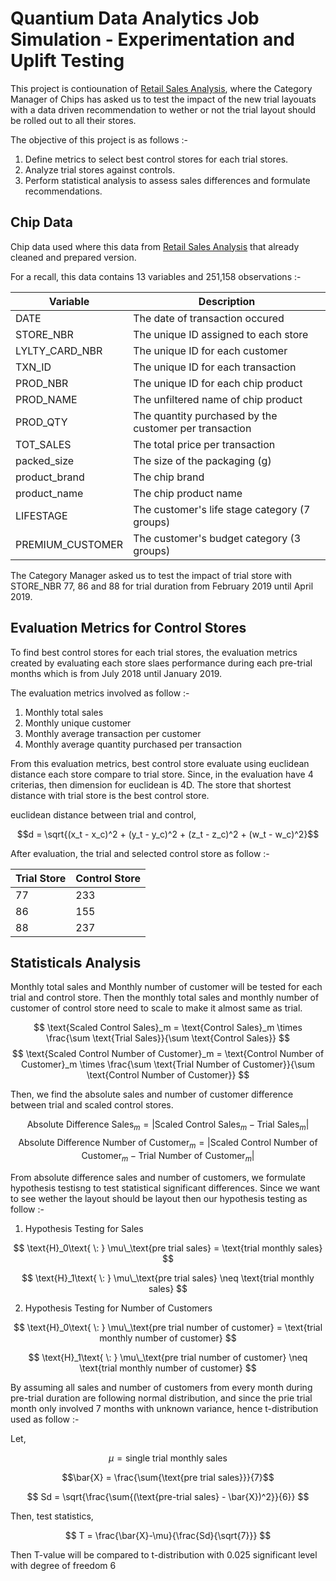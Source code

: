 # Quantium Data Analytics Job Simulation - Experimentation and Uplift Testing

This project is contiounation of [Retail Sales Analysis](https://github.com/AlifSafwan01/retail-sales-analysis), where the Category Manager of Chips has asked us to test the impact of the new trial layouats with a data driven recommendation to wether or not the trial layout should be rolled out to all their stores.

The objective of this project is as follows :-
1. Define metrics to select best control stores for each trial stores.
2. Analyze trial stores against controls.
3. Perform statistical analysis to assess sales differences and formulate recommendations.

## Chip Data

Chip data used where this data from [Retail Sales Analysis](https://github.com/AlifSafwan01/retail-sales-analysis) that already cleaned and prepared version.

For a recall, this data contains 13 variables and 251,158 observations :-

| Variable | Description |
| --- | --- |
| DATE | The date of transaction occured|
| STORE_NBR | The unique ID assigned to each store |
| LYLTY_CARD_NBR | The unique ID for each customer |
| TXN_ID | The unique ID for each transaction |
| PROD_NBR | The unique ID for each chip product |
| PROD_NAME | The unfiltered name of chip product |
| PROD_QTY | The quantity purchased by the customer per transaction |
| TOT_SALES | The total price per transaction |
| packed_size | The size of the packaging (g) |
| product_brand | The chip brand |
| product_name | The chip product name |
| LIFESTAGE |  The customer's life stage category (7 groups) |
| PREMIUM_CUSTOMER | The customer's budget category (3 groups) |

The Category Manager asked us to test the impact of trial store with STORE_NBR 77, 86 and 88 for trial duration from February 2019 until April 2019.

## Evaluation Metrics for Control Stores

To find best control stores for each trial stores, the evaluation metrics created by evaluating each store slaes performance during each pre-trial months which is from July 2018 until January 2019.

The evaluation metrics involved as follow :-
1. Monthly total sales
2. Monthly unique customer
3. Monthly average transaction per customer
4. Monthly average quantity purchased per transaction

From this evaluation metrics, best control store evaluate using euclidean distance each store compare to trial store. Since, in the evaluation have 4 criterias, then dimension for euclidean is 4D. The store that shortest distance with trial store is the best control store.

euclidean distance between trial and control, 

$$d = \sqrt{(x_t - x_c)^2 + (y_t - y_c)^2 + (z_t - z_c)^2 + (w_t - w_c)^2}$$

After evaluation, the trial and selected control store as follow :-

| Trial Store | Control Store |
| --- | --- |
| 77 | 233 |
| 86 | 155 |
| 88 | 237 |

## Statisticals Analysis

Monthly total sales and Monthly number of customer will be tested for each trial and control store. Then the monthly total sales and monthly number of customer of control store need to scale to make it almost same as trial.

$$
\text{Scaled Control Sales}_m = \text{Control Sales}_m \times \frac{\sum \text{Trial Sales}}{\sum \text{Control Sales}}
$$
$$
\text{Scaled Control Number of Customer}_m = \text{Control Number of Customer}_m \times \frac{\sum \text{Trial Number of Customer}}{\sum \text{Control Number of Customer}}
$$

Then, we find the absolute sales and number of customer difference between trial and scaled control stores.

$$
\text{Absolute Difference Sales}_m = \left| \text{Scaled Control Sales}_m - \text{Trial Sales}_m \right|
$$
$$
\text{Absolute Difference Number of Customer}_m = \left| \text{Scaled Control Number of Customer}_m - \text{Trial Number of Customer}_m \right|
$$

From absolute difference sales and number of customers, we formulate hypothesis testisng to test statistical significant differences. Since we want to see wether the layout should be layout then our hypothesis testing as follow :-
1. Hypothesis Testing for Sales

$$
\text{H}_0\text{ \: } \mu\_\text{pre trial sales}  = \text{trial monthly sales}
$$

$$
\text{H}_1\text{ \: } \mu\_\text{pre trial sales}  \neq \text{trial monthly sales}
$$

2. Hypothesis Testing for Number of Customers

$$
\text{H}_0\text{ \: } \mu\_\text{pre trial number of customer}  = \text{trial monthly number of customer}
$$

$$
\text{H}_1\text{ \: } \mu\_\text{pre trial number of customer}  \neq \text{trial monthly number of customer}
$$

By assuming all sales and number of customers from every month during pre-trial duration are following normal distribution, and since the prie trial month only involved 7 months with unknown variance, hence t-distribution used as follow :-

Let,

$$
\mu = \text{single trial monthly sales}
$$

$$\bar{X} = \frac{\sum{\text{pre trial sales}}}{7}$$

$$
Sd = \sqrt{\frac{\sum{(\text{pre-trial sales} - \bar{X})^2}}{6}}
$$

Then, test statistics,

$$
T = \frac{\bar{X}-\mu}{\frac{Sd}{\sqrt{7}}}
$$

Then T-value will be compared to t-distribution with 0.025 significant level with degree of freedom 6

